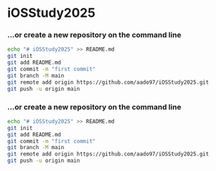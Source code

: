 # iOSStudy2025

### …or create a new repository on the command line
```bash
echo "# iOSStudy2025" >> README.md
git init
git add README.md
git commit -m "first commit"
git branch -M main
git remote add origin https://github.com/aado97/iOSStudy2025.git
git push -u origin main

```

### …or create a new repository on the command line
```bash
echo "# iOSStudy2025" >> README.md
git init
git add README.md
git commit -m "first commit"
git branch -M main
git remote add origin https://github.com/aado97/iOSStudy2025.git
git push -u origin main

```
